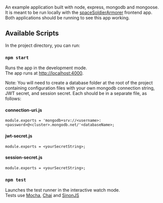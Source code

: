 An example application built with node, express, mongodb and mongoose. It is meant to be run locally with the [spaceSoldierArmorer](https://github.com/jDman/spaceSoldierArmorer) frontend app. Both applications should be running to see this app working.

## Available Scripts

In the project directory, you can run:

### `npm start`

Runs the app in the development mode.<br />
The app runs at [http://localhost:4000](http://localhost:4000).

Note: You will need to create a database folder at the root of the project containing configuration files with your own mongodb connection string, JWT secret, and session secret. Each should be in a separate file, as follows:

#### connection-uri.js

`module.exports = 'mongodb+srv://<username>:<password>@<cluster>.mongodb.net/'<databaseName>;`

#### jwt-secret.js

`module.exports = <yourSecretString>;`

#### session-secret.js

`module.exports = <yourSecretString>;`

### `npm test`

Launches the test runner in the interactive watch mode.<br />
Tests use [Mocha](https://mochajs.org/), [Chai](https://www.chaijs.com/) and [SinonJS](https://sinonjs.org/)
